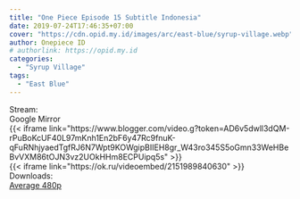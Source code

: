 ```yaml
---
title: "One Piece Episode 15 Subtitle Indonesia"
date: 2019-07-24T17:46:35+07:00
cover: "https://cdn.opid.my.id/images/arc/east-blue/syrup-village.webp" # Optional, cover
author: Onepiece ID
# authorlink: https://opid.my.id
categories:
  - "Syrup Village"
tags:
  - "East Blue"
---
```

<div class="ui menu violet borderless inverted">
  <div class="header item active">
        Stream:
    </div>
  <a class="active item" data-tab="google">
    <i class="google drive icon"></i> Google
  </a>
  <a class="item nounderline" data-tab="mirror">
    <i class="odnoklassniki icon"></i> Mirror
  </a>
</div>
<div class="ui bottom attached tab segment active" style="border:0 !important;" data-tab="google">
  {{< iframe link="https://www.blogger.com/video.g?token=AD6v5dwll3dQM-rPuBoKcUF40L97mKnh1En2bF6y47Rc9fnuK-qFuRNhjyaedTgfRJ6N7Wpt9KOWgipBIIEH8gr_W43ro345S5oGmn33WeHBeBvVXM86tOJN3vz2UOkHHm8ECPUipq5s" >}}
</div>
<div class="ui bottom attached tab segment" style="border:0 !important;" data-tab="mirror">
  {{< iframe link="https://ok.ru/videoembed/2151989840630" >}}
</div>
<div class="ui menu violet borderless inverted">
  <div class="header item active">
        Downloads:
    </div>
  <a class="item nounderline" href="https://ouo.io/Xcinyc7" target="_blank" rel="dofollow"><i class="google drive icon"></i>
    Average 480p</a>
</div>